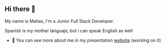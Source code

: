 ## Hi there 👋

My name is Matías, I'm a Junior Full Stack Developer.

Spanish is my mother languaje, but i can speak English as well

- 🔭 You can see more about me in my presentation [website]( https://kumati63.github.io/) (working on it)
<!--
**Kumati63/Kumati63** is a ✨ _special_ ✨ repository because its `README.md` (this file) appears on your GitHub profile.

Here are some ideas to get you started:

- 🔭 I’m currently working on ...
- 🌱 I’m currently learning ...
- 👯 I’m looking to collaborate on ...
- 🤔 I’m looking for help with ...
- 💬 Ask me about ...
- 📫 How to reach me: ...
- 😄 Pronouns: ...
- ⚡ Fun fact: ...
-->
